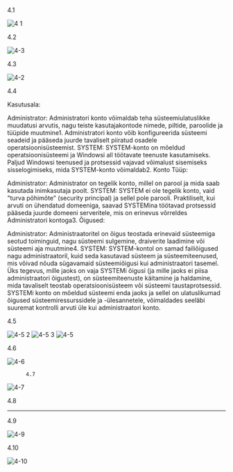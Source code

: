 4.1


![4 1](https://github.com/daum88/opsys2023/assets/68275432/3078e325-180f-4439-a37a-3d5909254b66)



4.2



![4-3](https://github.com/daum88/opsys2023/assets/68275432/5da0a99a-2244-49d5-ae5b-5b310e1f9468)



4.3


![4-2](https://github.com/daum88/opsys2023/assets/68275432/90c2f38c-df73-44f7-b081-6114e22c0cb3)

4.4

Kasutusala:

Administrator: Administratori konto võimaldab teha süsteemiulatuslikke muudatusi arvutis, nagu teiste kasutajakontode nimede, piltide, paroolide ja tüüpide muutmine​1​. Administratori konto võib konfigureerida süsteemi seadeid ja pääseda juurde tavaliselt piiratud osadele operatsioonisüsteemist.
SYSTEM: SYSTEM-konto on mõeldud operatsioonisüsteemi ja Windowsi all töötavate teenuste kasutamiseks. Paljud Windowsi teenused ja protsessid vajavad võimalust sisemiseks sisselogimiseks, mida SYSTEM-konto võimaldab​2​.
Konto Tüüp:

Administrator: Administrator on tegelik konto, millel on parool ja mida saab kasutada inimkasutaja poolt.
SYSTEM: SYSTEM ei ole tegelik konto, vaid "turva põhimõte" (security principal) ja sellel pole parooli. Praktiliselt, kui arvuti on ühendatud domeeniga, saavad SYSTEMina töötavad protsessid pääseda juurde domeeni serveritele, mis on erinevus võrreldes Administratori kontoga​3​.
Õigused:

Administrator: Administraatoritel on õigus teostada erinevaid süsteemiga seotud toiminguid, nagu süsteemi sulgemine, draiverite laadimine või süsteemi aja muutmine​4​.
SYSTEM: SYSTEM-kontol on samad failiõigused nagu administraatoril, kuid seda kasutavad süsteem ja süsteemiteenused, mis võivad nõuda sügavamaid süsteemiõigusi kui administraatori tasemel.
Üks tegevus, mille jaoks on vaja SYSTEMi õigusi (ja mille jaoks ei piisa administraatori õigustest), on süsteemiteenuste käitamine ja haldamine, mida tavaliselt teostab operatsioonisüsteem või süsteemi taustaprotsessid. SYSTEMi konto on mõeldud süsteemi enda jaoks ja sellel on ulatuslikumad õigused süsteemiressurssidele ja -ülesannetele, võimaldades seeläbi suuremat kontrolli arvuti üle kui administraatori konto.




4.5



![4-5 2](https://github.com/daum88/opsys2023/assets/68275432/4ff5f5fb-7956-4535-8b85-a50edb898721)
![4-5 3](https://github.com/daum88/opsys2023/assets/68275432/dcdd5ac7-7f57-41e2-9818-876789f3d910)
![4-5](https://github.com/daum88/opsys2023/assets/68275432/cbe7e7c8-bb59-479d-998b-db61942b9971)


4.6



![4-6](https://github.com/daum88/opsys2023/assets/68275432/5d23b1a2-2cd9-47f6-989c-6e612674b04f)



          
          
          4.7





![4-7](https://github.com/daum88/opsys2023/assets/68275432/54648c55-504e-49c3-a0c1-7425559422a2)



4.8

-------

4.9


![4-9](https://github.com/daum88/opsys2023/assets/68275432/6c5c07f4-d640-491b-9f03-a62f571c327d)




4.10



![4-10](https://github.com/daum88/opsys2023/assets/68275432/4aae7cfe-63b0-470a-b4c0-3d555ed5cdd8)
